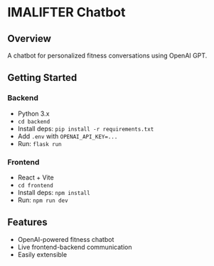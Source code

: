 # IMALIFTER Chatbot

## Overview
A chatbot for personalized fitness conversations using OpenAI GPT.

## Getting Started

### Backend
- Python 3.x
- `cd backend`
- Install deps: `pip install -r requirements.txt`
- Add `.env` with `OPENAI_API_KEY=...`
- Run: `flask run`

### Frontend
- React + Vite
- `cd frontend`
- Install deps: `npm install`
- Run: `npm run dev`

## Features
- OpenAI-powered fitness chatbot
- Live frontend-backend communication
- Easily extensible
